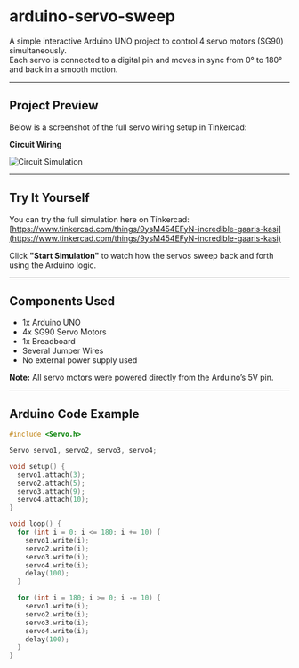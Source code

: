 # arduino-servo-sweep

A simple interactive Arduino UNO project to control 4 servo motors (SG90) simultaneously.  
Each servo is connected to a digital pin and moves in sync from 0° to 180° and back in a smooth motion.

---

## Project Preview

Below is a screenshot of the full servo wiring setup in Tinkercad:

**Circuit Wiring**

![Circuit Simulation](images/Screenshot%202025-07-18%20015732.png)

---

## Try It Yourself

You can try the full simulation here on Tinkercad:  
 [https://www.tinkercad.com/things/9ysM454EFyN-incredible-gaaris-kasi](https://www.tinkercad.com/things/9ysM454EFyN-incredible-gaaris-kasi)

Click **"Start Simulation"** to watch how the servos sweep back and forth using the Arduino logic.

---

## Components Used

- 1x Arduino UNO  
- 4x SG90 Servo Motors  
- 1x Breadboard  
- Several Jumper Wires  
- No external power supply used

 **Note:** All servo motors were powered directly from the Arduino’s 5V pin.

---

## Arduino Code Example

```cpp
#include <Servo.h>

Servo servo1, servo2, servo3, servo4;

void setup() {
  servo1.attach(3);
  servo2.attach(5);
  servo3.attach(9);
  servo4.attach(10);
}

void loop() {
  for (int i = 0; i <= 180; i += 10) {
    servo1.write(i);
    servo2.write(i);
    servo3.write(i);
    servo4.write(i);
    delay(100);
  }

  for (int i = 180; i >= 0; i -= 10) {
    servo1.write(i);
    servo2.write(i);
    servo3.write(i);
    servo4.write(i);
    delay(100);
  }
}
